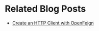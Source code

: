 # Related Blog Posts

* [Create an HTTP Client with OpenFeign](https://reflectoring.io/create-openfeign-http-client/)
